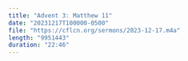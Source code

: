 ```yaml
---
title: "Advent 3: Matthew 11"
date: "20231217T100000-0500"
file: "https://cflcn.org/sermons/2023-12-17.m4a"
length: "9951443"
duration: "22:46"
---
```

